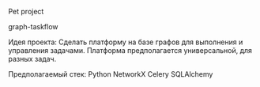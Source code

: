 Pet project

graph-taskflow

Идея проекта:
Сделать платформу на базе графов для выполнения и управления задачами.
Платформа предполагается универсальной, для разных задач.

Предполагаемый стек:
Python
NetworkX
Celery
SQLAlchemy
